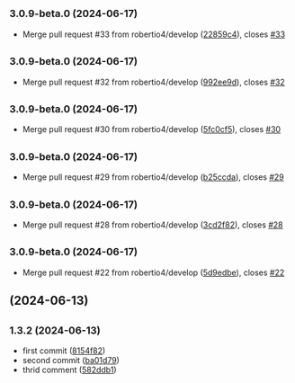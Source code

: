 ## <small>3.0.9-beta.0 (2024-06-17)</small>

* Merge pull request #33 from robertio4/develop ([22859c4](https://github.com/robertio4/bloobirds/commit/22859c4)), closes [#33](https://github.com/robertio4/bloobirds/issues/33)



## <small>3.0.9-beta.0 (2024-06-17)</small>

* Merge pull request #32 from robertio4/develop ([992ee9d](https://github.com/robertio4/bloobirds/commit/992ee9d)), closes [#32](https://github.com/robertio4/bloobirds/issues/32)



## <small>3.0.9-beta.0 (2024-06-17)</small>

* Merge pull request #30 from robertio4/develop ([5fc0cf5](https://github.com/robertio4/bloobirds/commit/5fc0cf5)), closes [#30](https://github.com/robertio4/bloobirds/issues/30)



## <small>3.0.9-beta.0 (2024-06-17)</small>

* Merge pull request #29 from robertio4/develop ([b25ccda](https://github.com/robertio4/bloobirds/commit/b25ccda)), closes [#29](https://github.com/robertio4/bloobirds/issues/29)



## <small>3.0.9-beta.0 (2024-06-17)</small>

* Merge pull request #28 from robertio4/develop ([3cd2f82](https://github.com/robertio4/bloobirds/commit/3cd2f82)), closes [#28](https://github.com/robertio4/bloobirds/issues/28)



## <small>3.0.9-beta.0 (2024-06-17)</small>

* Merge pull request #22 from robertio4/develop ([5d9edbe](https://github.com/robertio4/bloobirds/commit/5d9edbe)), closes [#22](https://github.com/robertio4/bloobirds/issues/22)



##  (2024-06-13)




## <small>1.3.2 (2024-06-13)</small>

* first commit ([8154f82](https://github.com/robertio4/bloobirds/commit/8154f82))
* second commit ([ba01d79](https://github.com/robertio4/bloobirds/commit/ba01d79))
* thrid comment ([582ddb1](https://github.com/robertio4/bloobirds/commit/582ddb1))



